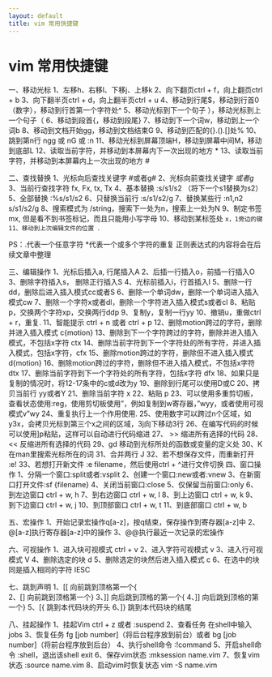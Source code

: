 ```yaml
---
layout: default
title: vim 常用快捷键
---
```

vim 常用快捷键
================
一、移动光标
    1、左移h、右移l、下移j、上移k
    2、向下翻页ctrl + f，向上翻页ctrl + b
    3、向下翻半页ctrl + d，向上翻半页ctrl + u
    4、移动到行尾$，移动到行首0（数字），移动到行首第一个字符处^
    5、移动光标到下一个句子 ），移动光标到上一个句子（
    6、移动到段首{，移动到段尾}
    7、移动到下一个词w，移动到上一个词b
    8、移动到文档开始gg，移动到文档结束G
    9、移动到匹配的{}.().[]处%
    10、跳到第n行 ngg 或 nG 或 :n
    11、移动光标到屏幕顶端H，移动到屏幕中间M，移动到底部L
    12、读取当前字符，并移动到本屏幕内下一次出现的地方 *
    13、读取当前字符，并移动到本屏幕内上一次出现的地方 #

二、查找替换
    1、光标向后查找关键字 #或者g#
    2、光标向前查找关键字 *或者g*
    3、当前行查找字符 fx, Fx, tx, Tx
    4、基本替换 :s/s1/s2 （将下一个s1替换为s2）
    5、全部替换 :%s/s1/s2
    6、只替换当前行 :s/s1/s2/g
    7、替换某些行 :n1,n2 s/s1/s2/g
    8、搜索模式为 /string，搜索下一处为n，搜索上一处为N
    9、制定书签 mx, 但是看不到书签标记，而且只能用小写字母
    10、移动到某标签处 `x，1旁边的键
    11、移动到上次编辑文件的位置 `.

PS：.代表一个任意字符 *代表一个或多个字符的重复
         正则表达式的内容将会在后续文章中整理

三、编辑操作
         1、光标后插入a, 行尾插入A
         2、后插一行插入o，前插一行插入O
         3、删除字符插入s， 删除正行插入S
         4、光标前插入i，行首插入I
         5、删除一行dd，删除后进入插入模式cc或者S
         6、删除一个单词dw，删除一个单词进入插入模式cw
         7、删除一个字符x或者dl，删除一个字符进入插入模式s或者cl
         8、粘贴p，交换两个字符xp，交换两行ddp
         9、复制y，复制一行yy
         10、撤销u，重做ctrl + r，重复.
         11、智能提示 ctrl + n 或者 ctrl + p
         12、删除motion跨过的字符，删除并进入插入模式 c{motion}
         13、删除到下一个字符跨过的字符，删除并进入插入模式，不包括x字符 ctx
         14、删除当前字符到下一个字符处的所有字符，并进入插入模式，包括x字符，cfx
         15、删除motion跨过的字符，删除但不进入插入模式 d{motion}
         16、删除motion跨过的字符，删除但不进入插入模式，不包括x字符 dtx
         17、删除当前字符到下一个字符处的所有字符，包括x字符 dfx
         18、如果只是复制的情况时，将12-17条中的c或d改为y
         19、删除到行尾可以使用D或C
         20、拷贝当前行 yy或者Y
         21、删除当前字符 x
         22、粘贴 p
         23、可以使用多重剪切板，查看状态使用:reg，使用剪切板使用”，例如复制到w寄存器，”wyy，或者使用可视模式v”wy
         24、重复执行上一个作用使用.
         25、使用数字可以跨过n个区域，如y3x，会拷贝光标到第三个x之间的区域，3j向下移动3行
         26、在编写代码的时候可以使用]p粘贴，这样可以自动进行代码缩进
         27、 >> 缩进所有选择的代码
         28、 << 反缩进所有选择的代码
         29、gd 移动到光标所处的函数或变量的定义处
         30、K 在man里搜索光标所在的词
         31、合并两行 J
         32、若不想保存文件，而重新打开 :e!
         33、若想打开新文件 :e filename，然后使用ctrl + ^进行文件切换
四、窗口操作
         1、分隔一个窗口:split或者:vsplit
         2、创建一个窗口:new或者:vnew
         3、在新窗口打开文件:sf {filename}
         4、关闭当前窗口:close
         5、仅保留当前窗口:only
         6、到左边窗口 ctrl + w, h
         7、到右边窗口 ctrl + w, l
         8、到上边窗口 ctrl + w, k
         9、到下边窗口 ctrl + w, j
         10、到顶部窗口 ctrl + w, t
         11、到底部窗口 ctrl + w, b

五、宏操作
         1、开始记录宏操作q[a-z]，按q结束，保存操作到寄存器[a-z]中
         2、@[a-z]执行寄存器[a-z]中的操作
         3、@@执行最近一次记录的宏操作

六、可视操作
         1、进入块可视模式 ctrl + v
         2、进入字符可视模式 v
         3、进入行可视模式 V
         4、删除选定的块 d
         5、删除选定的块然后进入插入模式 c
         6、在选中的块同是插入相同的字符 I<String>ESC

七、跳到声明
         1、[[ 向前跳到顶格第一个{  
         2、[] 向前跳到顶格第一个}
         3、]] 向后跳到顶格的第一个{
         4、]] 向后跳到顶格的第一个}
         5、[{ 跳到本代码块的开头
         6、]} 跳到本代码块的结尾

八、挂起操作
         1、挂起Vim ctrl + z 或者 :suspend
         2、查看任务 在shell中输入 jobs
         3、恢复任务 fg [job number]（将后台程序放到前台）或者 bg [job number]（将前台程序放到后台）
         4、执行shell命令 :!command
         5、开启shell命令 :shell，退出该shell exit
         6、保存vim状态 :mksession name.vim
         7、恢复vim状态 :source name.vim
         8、启动vim时恢复状态 vim -S name.vim

